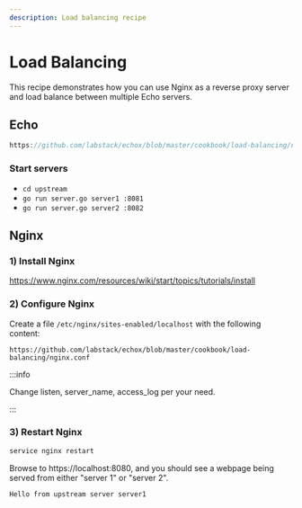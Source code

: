 ```yaml
---
description: Load balancing recipe
---
```


# Load Balancing

This recipe demonstrates how you can use Nginx as a reverse proxy server and load balance between multiple Echo servers.

## Echo

```go reference
https://github.com/labstack/echox/blob/master/cookbook/load-balancing/upstream/server.go
```

### Start servers

- `cd upstream`
- `go run server.go server1 :8081`
- `go run server.go server2 :8082` 

## Nginx

### 1) Install Nginx

https://www.nginx.com/resources/wiki/start/topics/tutorials/install

### 2) Configure Nginx

Create a file `/etc/nginx/sites-enabled/localhost` with the following content:

``` reference
https://github.com/labstack/echox/blob/master/cookbook/load-balancing/nginx.conf
```

:::info

Change listen, server_name, access_log per your need.

:::

### 3) Restart Nginx

```sh
service nginx restart
```

Browse to https://localhost:8080, and you should see a webpage being served from either "server 1" or "server 2".

```sh
Hello from upstream server server1
```
